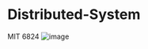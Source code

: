 # Distributed-System
MIT 6824
![image](https://github.com/nuanqiu426/Distributed-System/assets/52807009/7e655c21-e738-4262-86b5-1495527effe0)
